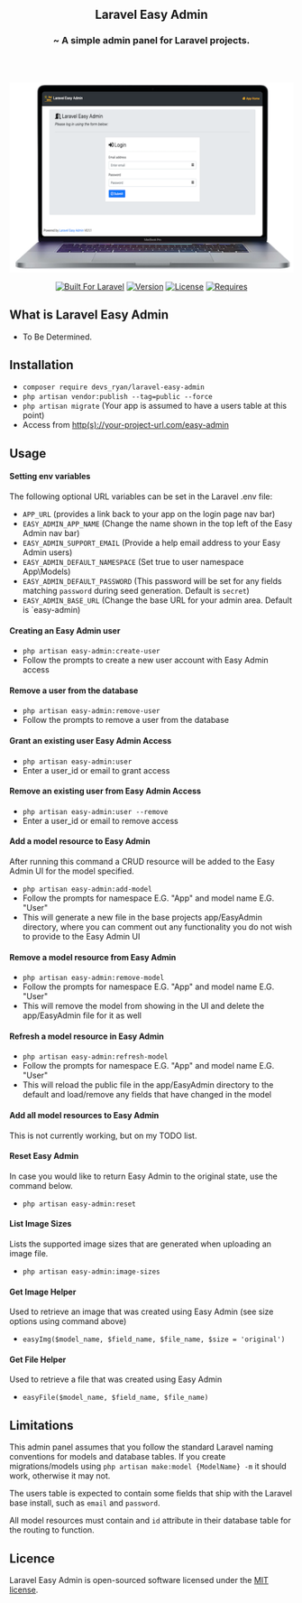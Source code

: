 <h2 align="center">Laravel Easy Admin</h2>
<h3 align="center">~ A simple admin panel for Laravel projects.</h3>
<br><br>
<p align="center"><img src="https://raw.githubusercontent.com/devs-ryan/img-storage/master/easy-admin-header.png"></p>
<p align="center">
<a target="_blank" href="https://laravel.com/"><img src="https://img.shields.io/badge/Built%20For-Laravel-orange" alt="Built For Laravel"></a>
<a target="_blank" href="https://packagist.org/packages/devs-ryan/laravel-easy-admin"><img src="https://img.shields.io/badge/Current%20Version-0.1.1-blue" alt="Version"></a>
<a target="_blank" href="https://packagist.org/packages/devs-ryan/laravel-easy-admin"><img src="https://img.shields.io/badge/License-MIT-green" alt="License"></a>
<a target="_blank" href="https://laravel.com/"><img src="https://img.shields.io/badge/Requires-Laravel%20%5E7.0-red" alt="Requires"></a>
</p>

## What is Laravel Easy Admin

- To Be Determined.


## Installation
- `composer require devs_ryan/laravel-easy-admin`
- `php artisan vendor:publish --tag=public --force`
- `php artisan migrate` (Your app is assumed to have a users table at this point)
- Access from <a href="https://github.com/devs-ryan/laravel-easy-admin">http(s)://your-project-url.com/easy-admin</a>

## Usage

#### Setting env variables
The following optional URL variables can be set in the Laravel .env file:
- `APP_URL` (provides a link back to your app on the login page nav bar)
- `EASY_ADMIN_APP_NAME` (Change the name shown in the top left of the Easy Admin nav bar)
- `EASY_ADMIN_SUPPORT_EMAIL` (Provide a help email address to your Easy Admin users)
- `EASY_ADMIN_DEFAULT_NAMESPACE` (Set true to user namespace App\Models)
- `EASY_ADMIN_DEFAULT_PASSWORD` (This password will be set for any fields matching `password` during seed generation. Default is `secret`)
- `EASY_ADMIN_BASE_URL` (Change the base URL for your admin area. Default is `easy-admin)

#### Creating an Easy Admin user
- `php artisan easy-admin:create-user`
- Follow the prompts to create a new user account with Easy Admin access

#### Remove a user from the database
- `php artisan easy-admin:remove-user`
- Follow the prompts to remove a user from the database

#### Grant an existing user Easy Admin Access
- `php artisan easy-admin:user`
- Enter a user_id or email to grant access

#### Remove an existing user from Easy Admin Access
- `php artisan easy-admin:user --remove`
- Enter a user_id or email to remove access

#### Add a model resource to Easy Admin
After running this command a CRUD resource will be added to the Easy Admin UI for the model specified.
- `php artisan easy-admin:add-model`
- Follow the prompts for namespace E.G. "App" and model name E.G. "User"
- This will generate a new file in the base projects app/EasyAdmin directory, where you can comment out any functionality you do not wish to provide to the Easy Admin UI

#### Remove a model resource from Easy Admin
- `php artisan easy-admin:remove-model`
- Follow the prompts for namespace E.G. "App" and model name E.G. "User"
- This will remove the model from showing in the UI and delete the app/EasyAdmin file for it as well

#### Refresh a model resource in Easy Admin
- `php artisan easy-admin:refresh-model`
- Follow the prompts for namespace E.G. "App" and model name E.G. "User"
- This will reload the public file in the app/EasyAdmin directory to the default and load/remove any fields that have changed in the model

#### Add all model resources to Easy Admin
This is not currently working, but on my TODO list.

#### Reset Easy Admin
In case you would like to return Easy Admin to the original state, use the command below.
- `php artisan easy-admin:reset`

#### List Image Sizes
Lists the supported image sizes that are generated when uploading an image file.
- `php artisan easy-admin:image-sizes`

#### Get Image Helper
Used to retrieve an image that was created using Easy Admin (see size options using command above)
- `easyImg($model_name, $field_name, $file_name, $size = 'original')`

#### Get File Helper
Used to retrieve a file that was created using Easy Admin
- `easyFile($model_name, $field_name, $file_name)`

## Limitations
This admin panel assumes that you follow the standard Laravel naming conventions for models and database tables. If you create migrations/models using `php artisan make:model {ModelName} -m` it should work, otherwise it may not. 

The users table is expected to contain some fields that ship with the Laravel base install, such as `email` and `password`. 

All model resources must contain and `id` attribute in their database table for the routing to function.

## Licence
Laravel Easy Admin is open-sourced software licensed under the [MIT license](LICENSE.md).
